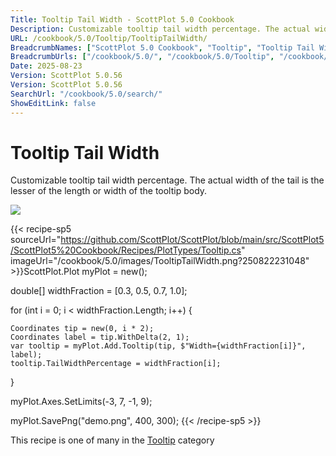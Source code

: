 ```yaml
---
Title: Tooltip Tail Width - ScottPlot 5.0 Cookbook
Description: Customizable tooltip tail width percentage. The actual width of the tail is the lesser of the length or width of the tooltip body.
URL: /cookbook/5.0/Tooltip/TooltipTailWidth/
BreadcrumbNames: ["ScottPlot 5.0 Cookbook", "Tooltip", "Tooltip Tail Width"]
BreadcrumbUrls: ["/cookbook/5.0/", "/cookbook/5.0/Tooltip", "/cookbook/5.0/Tooltip/TooltipTailWidth"]
Date: 2025-08-23
Version: ScottPlot 5.0.56
Version: ScottPlot 5.0.56
SearchUrl: "/cookbook/5.0/search/"
ShowEditLink: false
---
```



<div class='d-flex align-items-center mt-5'>
<h1 class='me-2 text-dark my-0 border-0'>Tooltip Tail Width</h1>
</div>

Customizable tooltip tail width percentage. The actual width of the tail is the lesser of the length or width of the tooltip body.

[![](/cookbook/5.0/images/TooltipTailWidth.png?250822231048)](/cookbook/5.0/images/TooltipTailWidth.png?250822231048)

{{< recipe-sp5 sourceUrl="https://github.com/ScottPlot/ScottPlot/blob/main/src/ScottPlot5/ScottPlot5%20Cookbook/Recipes/PlotTypes/Tooltip.cs" imageUrl="/cookbook/5.0/images/TooltipTailWidth.png?250822231048" >}}ScottPlot.Plot myPlot = new();

double[] widthFraction = [0.3, 0.5, 0.7, 1.0];

for (int i = 0; i &lt; widthFraction.Length; i++)
{

    Coordinates tip = new(0, i * 2);
    Coordinates label = tip.WithDelta(2, 1);
    var tooltip = myPlot.Add.Tooltip(tip, $"Width={widthFraction[i]}", label);
    tooltip.TailWidthPercentage = widthFraction[i];
}

myPlot.Axes.SetLimits(-3, 7, -1, 9);

myPlot.SavePng("demo.png", 400, 300);
{{< /recipe-sp5 >}}

<div class='my-5 text-center'>This recipe is one of many in the <a href='/cookbook/5.0/Tooltip'>Tooltip</a> category</div>



